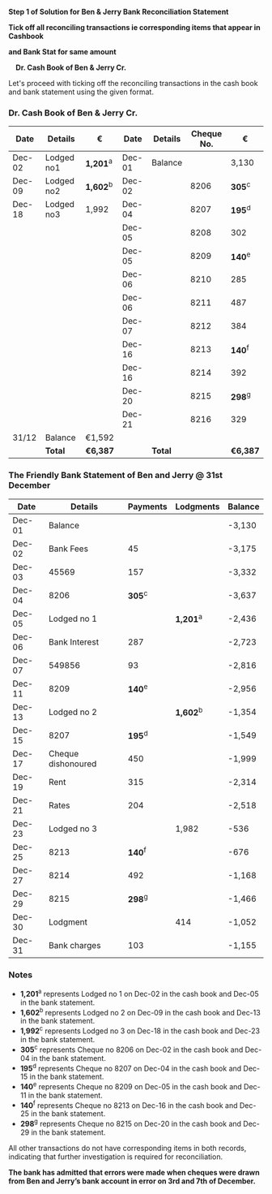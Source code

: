 ﻿**Step 1 of Solution for Ben & Jerry Bank Reconciliation Statement** 

**Tick off all reconciling transactions ie corresponding items that appear in Cashbook** 

**and Bank Stat for same amount** 

`  `**Dr.                                               Cash Book of  Ben & Jerry                                                       Cr.** 

Let's proceed with ticking off the reconciling transactions in the cash book and bank statement using the given format.

### Dr. Cash Book of Ben & Jerry                                                       Cr.

| **Date** | **Details** | **€**                 | **Date** | **Details** | **Cheque No.** | **€** |
|----------|-------------|-----------------------|----------|-------------|----------------|-------|
| Dec-02   | Lodged no1  | **1,201**<sup>a</sup> | Dec-01   | Balance     |                | 3,130 |
| Dec-09   | Lodged no2  | **1,602**<sup>b</sup> | Dec-02   |             | 8206           | **305**<sup>c</sup> |
| Dec-18   | Lodged no3  | 1,992 | Dec-04   |             | 8207           | **195**<sup>d</sup> |
|          |             |                       | Dec-05   |             | 8208           | 302   |
|          |             |                       | Dec-05   |             | 8209           | **140**<sup>e</sup> |
|          |             |                       | Dec-06   |             | 8210           | 285   |
|          |             |                       | Dec-06   |             | 8211           | 487   |
|          |             |                       | Dec-07   |             | 8212           | 384   |
|          |             |                       | Dec-16   |             | 8213           | **140**<sup>f</sup> |
|          |             |                       | Dec-16   |             | 8214           | 392   |
|          |             |                       | Dec-20   |             | 8215           | **298**<sup>g</sup> |
|          |             |                       | Dec-21   |             | 8216           | 329   |
| 31/12    | Balance     | €1,592                |          |             |                |       |
|          | **Total**   | **€6,387**            |          | **Total**   |        | **€6,387**     |

### The Friendly Bank Statement of Ben and Jerry @ 31st December

| **Date** | **Details**          | **Payments**   | **Lodgments**         | **Balance** |
|----------|----------------------|----------------|-----------------------|-------------|
| Dec-01   | Balance              |                |                       | -3,130      |
| Dec-02   | Bank Fees            | 45             |                       | -3,175      |
| Dec-03   | 45569                | 157            |                       | -3,332      |
| Dec-04   | 8206                 | **305**<sup>c</sup>      |                       | -3,637      |
| Dec-05   | Lodged no 1          |                | **1,201**<sup>a</sup> | -2,436      |
| Dec-06   | Bank Interest        | 287            |                       | -2,723      |
| Dec-07   | 549856               | 93             |                       | -2,816      |
| Dec-11   | 8209                 | **140**<sup>e</sup>      |                       | -2,956      |
| Dec-13   | Lodged no 2          |                | **1,602**<sup>b</sup> | -1,354      |
| Dec-15   | 8207                 | **195**<sup>d</sup>      |                       | -1,549      |
| Dec-17   | Cheque dishonoured   | 450            |                       | -1,999      |
| Dec-19   | Rent                 | 315            |                       | -2,314      |
| Dec-21   | Rates                | 204            |                       | -2,518      |
| Dec-23   | Lodged no 3          |                | 1,982 | -536        |
| Dec-25   | 8213                 | **140**<sup>f</sup>      |                       | -676        |
| Dec-27   | 8214                 | 492            |                       | -1,168      |
| Dec-29   | 8215                 | **298**<sup>g</sup>      |                       | -1,466      |
| Dec-30   | Lodgment             |                | 414                   | -1,052      |
| Dec-31   | Bank charges         | 103            |                       | -1,155      |

### Notes

- **1,201**<sup>a</sup> represents Lodged no 1 on Dec-02 in the cash book and Dec-05 in the bank statement.
- **1,602**<sup>b</sup> represents Lodged no 2 on Dec-09 in the cash book and Dec-13 in the bank statement.
- **1,992**<sup>c</sup> represents Lodged no 3 on Dec-18 in the cash book and Dec-23 in the bank statement.
- **305**<sup>c</sup> represents Cheque no 8206 on Dec-02 in the cash book and Dec-04 in the bank statement.
- **195**<sup>d</sup> represents Cheque no 8207 on Dec-04 in the cash book and Dec-15 in the bank statement.
- **140**<sup>e</sup> represents Cheque no 8209 on Dec-05 in the cash book and Dec-11 in the bank statement.
- **140**<sup>f</sup> represents Cheque no 8213 on Dec-16 in the cash book and Dec-25 in the bank statement.
- **298**<sup>g</sup> represents Cheque no 8215 on Dec-20 in the cash book and Dec-29 in the bank statement.

All other transactions do not have corresponding items in both records, indicating that further investigation is required for reconciliation.

**The bank has admitted that errors were made when cheques were drawn from Ben and Jerry’s bank account in error on 3rd and 7th of December.** 
